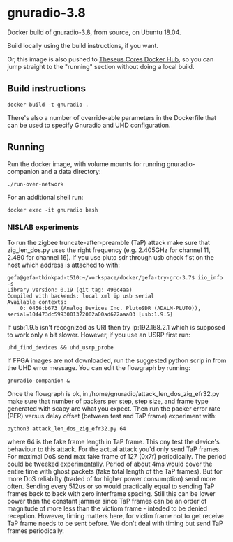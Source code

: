 # gnuradio-3.8

Docker build of gnuradio-3.8, from source, on Ubuntu 18.04.

Build locally using the build instructions, if you want.

Or, this image is also pushed to [Theseus Cores Docker Hub](https://hub.docker.com/r/theseuscores/gnuradio),
so you can jump straight to the "running" section without doing a local build.


## Build instructions

`docker build -t gnuradio .`

There's also a number of override-able parameters in the Dockerfile that
can be used to specify Gnuradio and UHD configuration.

## Running

Run the docker image, with volume mounts for running gnuradio-companion
and a data directory:

```
./run-over-network
```

For an additional shell run:

```
docker exec -it gnuradio bash
```

### NISLAB experiments

To run the zigbee truncate-after-preamble (TaP) attack make sure that
zig_len_dos.py uses the right frequency (e.g. 2.405GHz for channel 11, 
2.480 for channel 16). If you use pluto sdr through usb check fist on
the host which address is attached to with:
```
gefa@gefa-thinkpad-t510:~/workspace/docker/gefa-try-grc-3.7$ iio_info -s
Library version: 0.19 (git tag: 490c4aa)
Compiled with backends: local xml ip usb serial
Available contexts:
	0: 0456:b673 (Analog Devices Inc. PlutoSDR (ADALM-PLUTO)), serial=104473dc5993001322002a00ad622aaa03 [usb:1.9.5]
```
If usb:1.9.5 isn't recognized as URI then try ip:192.168.2.1 which 
is supposed to work only a bit slower. However, if you use an USRP
first run:
```
uhd_find_devices && uhd_usrp_probe
```
If FPGA images are not downloaded, run the suggested python scrip in
from the UHD error message. You can edit the flowgraph by running:
```
gnuradio-companion &
```
Once the flowgraph is ok, in /home/gnuradio/attack_len_dos_zig_efr32.py
make sure that number of packers per step, step size, and frame type
generated with scapy are what you expect. Then run the packer error rate
(PER) versus delay offset (between test and TaP frame) experiment with:
```
python3 attack_len_dos_zig_efr32.py 64
```
where 64 is the fake frame length in TaP frame. This ony test the device's
behaviour to this attack. For the actual attack you'd only send TaP frames.
For maximal DoS send max fake frame of 127 (0x7f) periodically. The period
could be tweeked experimentally. Period of about 4ms would cover the entire
time with ghost packets (fake total length of the TaP frames). But for more
DoS reliabilty (traded of for higher power consumption) send more often.
Sending every 512us or so would practically equal to sending TaP frames
back to back with zero interframe spacing. Still this can be lower power
than the constant jammer since TaP frames can be an order of magnitude of
more less than the victiom frame - inteded to be denied reception. However,
timing matters here, for victim frame not to get receive TaP frame needs
to be sent before. We don't deal with timing but send TaP frames periodically.

